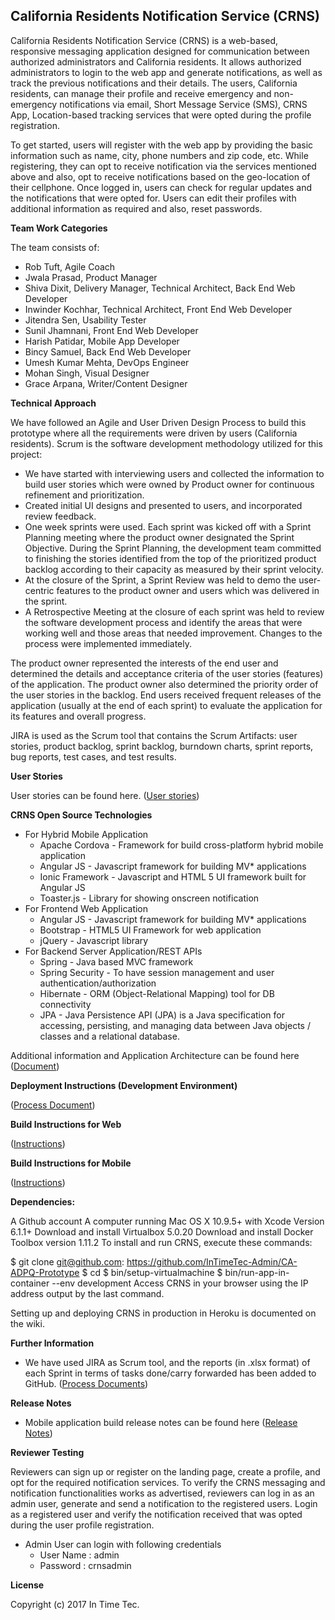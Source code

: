 
**California Residents Notification Service (CRNS)**
------------------------------------------------

California Residents Notification Service (CRNS) is a web-based, responsive messaging application designed for communication between authorized administrators and California residents. It allows authorized administrators to login to the web app and generate notifications, as well as track the previous notifications and their details. The users, California residents, can manage their profile and receive emergency and non-emergency notifications via email, Short Message Service (SMS), CRNS App, Location-based tracking services that were opted during the profile registration.

To get started, users will register with the web app by providing the basic information such as name, city, phone numbers and zip code, etc. While registering, they can opt to receive notification via the services mentioned above and also, opt to receive notifications based on the geo-location of their cellphone. Once logged in, users can check for regular updates and the notifications that were opted for. Users can edit their profiles with additional information as required and also, reset passwords.

**Team Work Categories**

 The team consists of:

- Rob Tuft, Agile Coach
- Jwala Prasad, Product Manager 
- Shiva Dixit, Delivery Manager, Technical Architect, Back End Web Developer
- Inwinder Kochhar, Technical Architect, Front End Web Developer
- Jitendra Sen, Usability Tester
- Sunil Jhamnani, Front End Web Developer
- Harish Patidar, Mobile App Developer
- Bincy Samuel, Back End Web Developer
- Umesh Kumar Mehta, DevOps Engineer
- Mohan Singh, Visual Designer
- Grace Arpana, Writer/Content Designer

**Technical Approach**

We have followed an Agile and User Driven Design Process to build this prototype where all the requirements were driven by users (California residents). Scrum is the software development methodology utilized for this project:

 - We have started with interviewing users and collected the information to build user stories which were owned by Product owner for continuous refinement and prioritization.
 - Created initial UI designs and presented to users, and incorporated review feedback.
 - One week sprints were used.  Each sprint was kicked off with a Sprint Planning meeting where the product owner designated the Sprint Objective. During the Sprint Planning, the development team committed to finishing the stories identified from the top of the prioritized product backlog according to their capacity as measured by their sprint velocity. 
 - At the closure of the Sprint, a Sprint Review was held to demo the user-centric features to the product owner and users which was delivered in the sprint. 
 - A Retrospective Meeting at the closure of each sprint was held to review the software development process and identify the areas that were working well and those areas that needed improvement. Changes to the process were implemented immediately.  

The product owner represented the interests of the end user and determined the details and acceptance criteria of the user stories (features) of the application. The product owner also determined the priority order of the user stories in the backlog. End users received frequent releases of the application (usually at the end of each sprint) to evaluate the application for its features and overall progress.

JIRA is used as the Scrum tool that contains the Scrum Artifacts: user stories, product backlog, sprint backlog, burndown charts, sprint reports, bug reports, test cases, and test results.


**User Stories**

User stories can be found here. ([User stories](https://github.com/InTimeTec-Admin/CA-ADPQ-Prototype/wiki/User-Stories))


**CRNS Open Source Technologies**

- For Hybrid Mobile Application
	- Apache Cordova - Framework for build cross-platform hybrid mobile application
	- Angular JS - Javascript framework for building MV* applications
	- Ionic Framework - Javascript and HTML 5 UI framework built for Angular JS
	- Toaster.js - Library for showing onscreen notification
- For Frontend Web Application
	- Angular JS - Javascript framework for building MV* applications
	- Bootstrap - HTML5 UI Framework for web application
	- jQuery - Javascript library
- For Backend Server Application/REST APIs
	- Spring - Java based MVC framework
	- Spring Security - To have session management and user authentication/authorization
	- Hibernate - ORM (Object-Relational Mapping) tool for DB connectivity
	- JPA - Java Persistence API (JPA) is a Java specification for accessing, persisting, and managing data between Java objects / classes and a relational database.

Additional information and Application Architecture can be found here ([Document](https://github.com/InTimeTec-Admin/CA-ADPQ-Prototype/wiki/Application-Architecture))

**Deployment Instructions (Development Environment)**

([Process Document](https://github.com/InTimeTec-Admin/CA-ADPQ-Prototype/blob/master/devops/README.MD))


**Build Instructions for Web**

([Instructions](https://github.com/InTimeTec-Admin/CA-ADPQ-Prototype/blob/master/webservice/README.md))


**Build Instructions for Mobile**

([Instructions](https://github.com/InTimeTec-Admin/CA-ADPQ-Prototype/blob/master/application/README.md))


**Dependencies:**

A Github account
A computer running Mac OS X 10.9.5+ with Xcode Version 6.1.1+
Download and install Virtualbox 5.0.20
Download and install Docker Toolbox version 1.11.2
To install and run CRNS, execute these commands:

$ git clone git@github.com: https://github.com/InTimeTec-Admin/CA-ADPQ-Prototype
$ cd 
$ bin/setup-virtualmachine
$ bin/run-app-in-container --env development
Access CRNS in your browser using the IP address output by the last command.

Setting up and deploying CRNS in production in Heroku is documented on the wiki.

**Further Information**
 
 -  We have used JIRA as Scrum tool, and the reports (in .xlsx format) of each Sprint in terms of tasks done/carry forwarded has been added to GitHub. ([Process Documents](https://github.com/InTimeTec-Admin/CA-ADPQ-Prototype/tree/master/process-docs))
 
 
**Release Notes**
- Mobile application build release notes can be found here ([Release Notes](https://github.com/InTimeTec-Admin/CA-ADPQ-Prototype/blob/master/builds/Release%20Notes.md))

<b>Reviewer Testing</b>

Reviewers can sign up or register on the landing page, create a profile, and opt for the required notification services. To verify the CRNS messaging and notification functionalities works as advertised, reviewers can log in as an admin user, generate and send a notification to the registered users. Login as a registered user and verify the notification received that was opted during the user profile registration. 

- Admin User can login with following credentials
	- User Name : admin
	- Password : crnsadmin

**License**

Copyright (c) 2017 In Time Tec.
